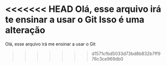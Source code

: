 <<<<<<< HEAD
Olá, esse arquivo irá te ensinar a usar o Git
Isso é uma alteração
=======
Olá, esse arquivo irá me ensinar a usar o Git
>>>>>>> d1571cfbd5033d73bd8b832b7ff976c3ce969db0
